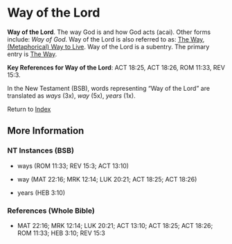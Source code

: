 # Way of the Lord
**Way of the Lord**. 
The way God is and how God acts (acai). 
Other forms include: 
*Way of God*. 
Way of the Lord is also referred to as: 
[The Way](TheWay.md), [(Metaphorical) Way to Live](WayToLive.md). 
Way of the Lord is a subentry. The primary entry is 
[The Way](TheWay.md). 


**Key References for Way of the Lord**: 
ACT 18:25, ACT 18:26, ROM 11:33, REV 15:3. 




In the New Testament (BSB), words representing “Way of the Lord” are translated as 
*ways* (3x), *way* (5x), *years* (1x). 


Return to [Index](00-Index.md)

## More Information

### NT Instances (BSB)

* ways (ROM 11:33; REV 15:3; ACT 13:10)

* way (MAT 22:16; MRK 12:14; LUK 20:21; ACT 18:25; ACT 18:26)

* years (HEB 3:10)



### References (Whole Bible)

* MAT 22:16; MRK 12:14; LUK 20:21; ACT 13:10; ACT 18:25; ACT 18:26; ROM 11:33; HEB 3:10; REV 15:3



